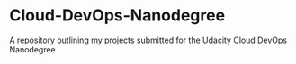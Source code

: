 # Cloud-DevOps-Nanodegree
A repository outlining my projects submitted for the Udacity Cloud DevOps Nanodegree

